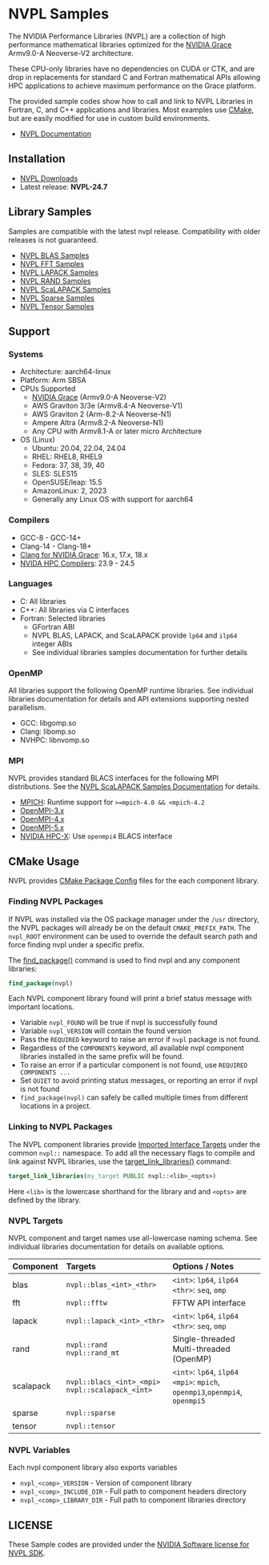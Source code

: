 # NVPL Samples

The NVIDIA Performance Libraries (NVPL) are a collection of high performance mathematical libraries optimized for the [NVIDIA Grace](https://www.nvidia.com/en-us/data-center/grace-cpu/) Armv9.0-A Neoverse-V2 architecture.

These CPU-only libraries have no dependencies on CUDA or CTK, and are drop in replacements for standard C and Fortran mathematical APIs allowing HPC applications to achieve maximum performance on the Grace platform.

The provided sample codes show how to call and link to NVPL Libraries in Fortran, C, and C++ applications and libraries.  Most examples use [CMake](#cmake-usage), but are easily modified for use in custom build environments.

* [NVPL Documentation](https://docs.nvidia.com/nvpl/)

## Installation

* [NVPL Downloads](https://developer.nvidia.com/nvpl-downloads/)
* Latest release: **NVPL-24.7**
## Library Samples

Samples are compatible with the latest nvpl release.  Compatibility with older releases is not guaranteed.

* [NVPL BLAS Samples](nvpl_blas/README.md)
* [NVPL FFT Samples](nvpl_fft/README.md)
* [NVPL LAPACK Samples](nvpl_lapack/README.md)
* [NVPL RAND Samples](nvpl_rand/README.md)
* [NVPL ScaLAPACK Samples](nvpl_scalapack/README.md)
* [NVPL Sparse Samples](nvpl_sparse/README.md)
* [NVPL Tensor Samples](nvpl_tensor/README.md)


## Support

### Systems

* Architecture: aarch64-linux
* Platform: Arm SBSA
* CPUs Supported
   * [NVIDIA Grace](https://www.nvidia.com/en-us/data-center/grace-cpu/) (Armv9.0-A Neoverse-V2)
   * AWS Graviton 3/3e (Armv8.4-A Neoverse-V1)
   * AWS Graviton 2 (Arm-8.2-A Neoverse-N1)
   * Ampere Altra (Armv8.2-A Neoverse-N1)
   * Any CPU with Armv8.1-A or later micro Architecture
* OS (Linux)
   * Ubuntu: 20.04, 22.04, 24.04
   * RHEL: RHEL8, RHEL9
   * Fedora: 37, 38, 39, 40
   * SLES: SLES15
   * OpenSUSE/leap: 15.5
   * AmazonLinux: 2, 2023
   * Generally any Linux OS with support for aarch64

### Compilers

* GCC-8 - GCC-14+
* Clang-14 - Clang-18+
* [Clang for NVIDIA Grace](https://developer.nvidia.com/grace/clang/downloads): 16.x, 17.x, 18.x
* [NVIDA HPC Compilers](https://developer.nvidia.com/hpc-compilers>): 23.9 - 24.5

### Languages

* C: All libraries
* C++: All libraries via C interfaces
* Fortran: Selected libraries
   * GFortran ABI
   * NVPL BLAS, LAPACK, and ScaLAPACK provide `lp64` and `ilp64` integer ABIs
   * See individual libraries samples documentation for further details

### OpenMP
All libraries support the following OpenMP runtime libraries. See individual libraries documentation for details and API extensions supporting nested parallelism.

* GCC: libgomp.so
* Clang: libomp.so
* NVHPC: libnvomp.so

### MPI

NVPL provides standard BLACS interfaces for the following MPI distributions.  See the [NVPL ScaLAPACK Samples Documentation](nvpl_scalapack/README.md) for details.

* [MPICH](https://www.mpich.org/): Runtime support for `>=mpich-4.0 && <mpich-4.2`
* [OpenMPI-3.x](https://www.open-mpi.org/doc/v3.1/)
* [OpenMPI-4.x](https://www.open-mpi.org/doc/v4.1/)
* [OpenMPI-5.x](https://docs.open-mpi.org/en/v5.0.x/)
* [NVIDIA HPC-X](https://developer.nvidia.com/networking/hpc-x): Use `openmpi4` BLACS interface

## CMake Usage

NVPL provides [CMake Package
Config](https://cmake.org/cmake/help/latest/manual/cmake-packages.7.html)
files for the each component library.

### Finding NVPL Packages

If NVPL was installed via the OS package manager under the `/usr`
directory, the NVPL packages will already be on the default
`CMAKE_PREFIX_PATH`. The `nvpl_ROOT` environment can be used to override
the default search path and force finding nvpl under a specific prefix.

The
[find_package()](https://cmake.org/cmake/help/latest/command/find_package.html)
command is used to find nvpl and any component libraries:

```cmake
find_package(nvpl)
```

Each NVPL component library found will print a brief status message with
important locations.

-   Variable `nvpl_FOUND` will be true if nvpl is successfully found
-   Variable `nvpl_VERSION` will contain the found version
-   Pass the `REQUIRED` keyword to raise an error if `nvpl` package is
    not found.
-   Regardless of the `COMPONENTS` keyword, all available nvpl component
    libraries installed in the same prefix will be found.
-   To raise an error if a particular component is not found, use
    `REQUIRED COMPONENTS ...`
-   Set `QUIET` to avoid printing status messages, or reporting an error
    if nvpl is not found
-   `find_package(nvpl)` can safely be called multiple times from
    different locations in a project.

### Linking to NVPL Packages

The NVPL component libraries provide [Imported Interface
Targets](https://cmake.org/cmake/help/latest/manual/cmake-buildsystem.7.html#imported-targets)
under the common `nvpl::` namespace. To add all the necessary flags to
compile and link against NVPL libraries, use the
[target_link_libraries()](https://cmake.org/cmake/help/latest/command/target_link_libraries.html)
command:

```cmake
target_link_libraries(my_target PUBLIC nvpl::<lib>_<opts>)
```

Here `<lib>` is the lowercase shorthand for the library and and `<opts>`
are defined by the library.

### NVPL Targets

NVPL component and target names use all-lowercase naming schema. See individual
libraries documentation for details on available options.

| Component | Targets | Options / Notes  |
| :--- | :--- | :--- |
| blas | `nvpl::blas_<int>_<thr>` | `<int>`: `lp64`, `ilp64`<br>`<thr>`: `seq`, `omp` |
| fft  | `nvpl::fftw` | FFTW API interface |
| lapack | `nvpl::lapack_<int>_<thr>` | `<int>`: `lp64`, `ilp64`<br>`<thr>`: `seq`, `omp` |
| rand | `nvpl::rand`<br>`nvpl::rand_mt` | Single-threaded<br>Multi-threaded (OpenMP) |
| scalapack | `nvpl::blacs_<int>_<mpi>`<br>`nvpl::scalapack_<int>` | `<int>`: `lp64`, `ilp64`<br>`<mpi>`: `mpich`, `openmpi3`,`openmpi4`, `openmpi5` |
| sparse | `nvpl::sparse` | |
| tensor | `nvpl::tensor` | |

### NVPL Variables

Each nvpl component library also exports variables

-   `nvpl_<comp>_VERSION` - Version of component library
-   `nvpl_<comp>_INCLUDE_DIR` - Full path to component headers directory
-   `nvpl_<comp>_LIBRARY_DIR` - Full path to component libraries
    directory


## LICENSE

These Sample codes are provided under the [NVIDIA Software license for NVPL SDK](./LICENSE).

